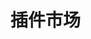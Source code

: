 # 插件市场

<script setup lang="ts">
import { ref, onMounted, computed } from 'vue'

const plugins = ref<any[]>([])
const search = ref('')
const loading = ref(true)
const error = ref<string | null>(null)
const currentPage = ref(1)
const perPage = 10

const fetchPlugins = async () => {
  try {
    const res = await fetch('https://registry.yumeri.dev')
    if (!res.ok) throw new Error('请求失败')
    plugins.value = await res.json()
  } catch (err: any) {
    error.value = err.message
  } finally {
    loading.value = false
  }
}

onMounted(fetchPlugins)

const filteredPlugins = computed(() => {
  if (!search.value) return plugins.value
  const keyword = search.value.toLowerCase()
  return plugins.value.filter(p =>
    p.name.toLowerCase().includes(keyword) ||
    p.description?.toLowerCase().includes(keyword) ||
    (p.keywords?.some((k: string) => k.toLowerCase().includes(keyword)) || false)
  )
})

const totalPages = computed(() => Math.ceil(filteredPlugins.value.length / perPage))

const paginatedPlugins = computed(() => {
  const start = (currentPage.value - 1) * perPage
  return filteredPlugins.value.slice(start, start + perPage)
})

const goToNpm = (name: string) => {
  window.open(`https://www.npmjs.com/package/${name}`, '_blank')
}

const prevPage = () => { if (currentPage.value > 1) currentPage.value-- }
const nextPage = () => { if (currentPage.value < totalPages.value) currentPage.value++ }
</script>

<template>
  <!-- 插件数量显示 -->
  <p class="text-center text-gray-600 dark:text-gray-400 mb-6">
    当前一共有 {{ plugins.length }} 个 Yumeri 插件
  </p>

  <!-- 搜索框 -->
  <div class="flex justify-center mb-6">
    <input
      v-model="search"
      type="text"
      placeholder="搜索插件..."
      class="border rounded-lg px-4 py-2 w-full max-w-md focus:outline-none focus:ring-2 focus:ring-blue-400"
    />
  </div>

  <!-- 加载 / 错误 -->
  <div v-if="loading" class="text-center text-gray-500">正在加载插件列表...</div>
  <div v-else-if="error" class="text-center text-red-500">加载失败：{{ error }}</div>

  <!-- 插件列表 -->
  <div v-else>
    <div class="grid grid-cols-1 sm:grid-cols-2 lg:grid-cols-3 gap-6">
      <div v-for="plugin in paginatedPlugins" :key="plugin.name">
        <div
          class="bg-gray-100 dark:bg-gray-800 border border-gray-200 dark:border-gray-700 rounded-2xl p-5 shadow-md hover:shadow-xl transition-all duration-200 cursor-pointer"
          @click="goToNpm(plugin.name)"
        >
          <h3 class="font-semibold text-lg text-blue-600 dark:text-blue-300 mb-2">
            {{ plugin.name }}
          </h3>
          <p class="text-sm text-gray-700 dark:text-gray-300 mb-3 line-clamp-2">
            {{ plugin.description || '暂无描述' }}
          </p>
          <div class="text-xs text-gray-500 dark:text-gray-400 mb-3">
            <span class="block">作者：{{ plugin.author }}</span>
            <span class="block">更新：{{ plugin.updatedAt }}</span>
            <span class="block">体积：{{ plugin.unpackedSize }}</span>
          </div>
          <div class="flex flex-wrap gap-2 mt-2">
            <span
              v-for="k in plugin.keywords"
              :key="k"
              class="text-xs bg-gray-200 dark:bg-gray-700 text-gray-600 dark:text-gray-300 px-2 py-0.5 rounded"
            >
              #{{ k }}
            </span>
          </div>
        </div>
      </div>
    </div>

    <!-- 分页 -->
    <div class="flex justify-center gap-2 mt-6">
      <button
        @click="prevPage"
        :disabled="currentPage === 1"
        class="px-3 py-1 rounded bg-gray-300 dark:bg-gray-700 disabled:opacity-50"
      >
        上一页
      </button>
      <span class="px-2 py-1">{{ currentPage }} / {{ totalPages }}</span>
      <button
        @click="nextPage"
        :disabled="currentPage === totalPages"
        class="px-3 py-1 rounded bg-gray-300 dark:bg-gray-700 disabled:opacity-50"
      >
        下一页
      </button>
    </div>
  </div>
</template>

<style scoped>
.line-clamp-2 {
  display: -webkit-box;
  -webkit-line-clamp: 2;
  -webkit-box-orient: vertical;
  overflow: hidden;
}
</style>